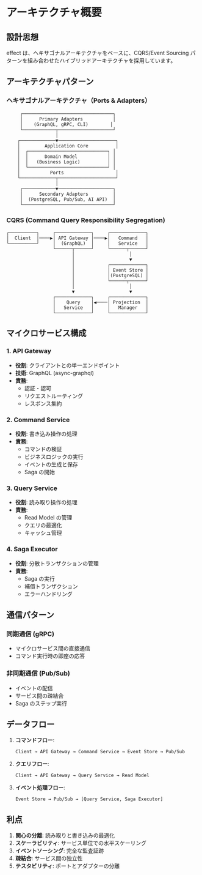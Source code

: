 # アーキテクチャ概要

## 設計思想

effect は、ヘキサゴナルアーキテクチャをベースに、CQRS/Event Sourcing パターンを組み合わせたハイブリッドアーキテクチャを採用しています。

## アーキテクチャパターン

### ヘキサゴナルアーキテクチャ（Ports & Adapters）

```
     ┌─────────────────────────────────┐
     │      Primary Adapters           │
     │    (GraphQL, gRPC, CLI)        │
     └────────────┬────────────────────┘
                  │
    ┌─────────────▼─────────────────────┐
    │         Application Core          │
    │  ┌─────────────────────────────┐ │
    │  │      Domain Model           │ │
    │  │   (Business Logic)          │ │
    │  └─────────────────────────────┘ │
    │           Ports                   │
    └─────────────┬─────────────────────┘
                  │
     ┌────────────▼────────────────────┐
     │      Secondary Adapters         │
     │  (PostgreSQL, Pub/Sub, AI API)  │
     └─────────────────────────────────┘
```

### CQRS (Command Query Responsibility Segregation)

```
┌──────────┐     ┌─────────────┐     ┌─────────────┐
│  Client  │────▶│ API Gateway │────▶│   Command   │
└──────────┘     │  (GraphQL)  │     │   Service   │
                 └──────┬──────┘     └──────┬──────┘
                        │                    │
                        │                    ▼
                        │            ┌─────────────┐
                        │            │ Event Store │
                        │            │(PostgreSQL) │
                        │            └──────┬──────┘
                        │                    │
                        ▼                    ▼
                 ┌─────────────┐     ┌─────────────┐
                 │    Query    │◀────│ Projection  │
                 │   Service   │     │   Manager   │
                 └─────────────┘     └─────────────┘
```

## マイクロサービス構成

### 1. API Gateway

- **役割**: クライアントとの単一エンドポイント
- **技術**: GraphQL (async-graphql)
- **責務**:
  - 認証・認可
  - リクエストルーティング
  - レスポンス集約

### 2. Command Service

- **役割**: 書き込み操作の処理
- **責務**:
  - コマンドの検証
  - ビジネスロジックの実行
  - イベントの生成と保存
  - Saga の開始

### 3. Query Service

- **役割**: 読み取り操作の処理
- **責務**:
  - Read Model の管理
  - クエリの最適化
  - キャッシュ管理

### 4. Saga Executor

- **役割**: 分散トランザクションの管理
- **責務**:
  - Saga の実行
  - 補償トランザクション
  - エラーハンドリング

## 通信パターン

### 同期通信 (gRPC)

- マイクロサービス間の直接通信
- コマンド実行時の即座の応答

### 非同期通信 (Pub/Sub)

- イベントの配信
- サービス間の疎結合
- Saga のステップ実行

## データフロー

1. **コマンドフロー**:

   ```
   Client → API Gateway → Command Service → Event Store → Pub/Sub
   ```

2. **クエリフロー**:

   ```
   Client → API Gateway → Query Service → Read Model
   ```

3. **イベント処理フロー**:

   ```
   Event Store → Pub/Sub → [Query Service, Saga Executor]
   ```

## 利点

1. **関心の分離**: 読み取りと書き込みの最適化
2. **スケーラビリティ**: サービス単位での水平スケーリング
3. **イベントソーシング**: 完全な監査証跡
4. **疎結合**: サービス間の独立性
5. **テスタビリティ**: ポートとアダプターの分離
